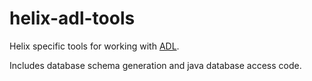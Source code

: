 # helix-adl-tools

Helix specific tools for working with [ADL][].

Includes database schema generation and java database access code. 

[ADL]: https://github.com/timbod7/adl
